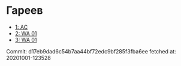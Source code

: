 # Гареев
- [1: AC](1.md)
- [2: WA 01](2.md)
- [3: WA 01](3.md)

Commit: d17eb9dad6c54b7aa44bf72edc9bf285f3fba6ee
 fetched at: 20201001-123528
